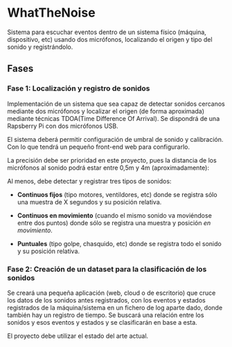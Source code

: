 # WhatTheNoise

Sistema para escuchar eventos dentro de un sistema físico (máquina, dispositivo, etc) usando dos micrófonos, localizando el origen y tipo del sonido y registrándolo.

## Fases

### Fase 1: Localización y registro de sonidos

Implementación de un sistema que sea capaz de detectar sonidos cercanos mediante dos micrófonos y localizar el origen (de forma aproximada) mediante técnicas TDOA(Time Difference Of Arrival). Se dispondrá de una Rapsberry Pi con dos micrófonos USB.

El sistema deberá permitir configuración de umbral de sonido y calibración. Con lo que tendrá un pequeño front-end web para configurarlo.

La precisión debe ser prioridad en este proyecto, pues la distancia de los micrófonos al sonido podrá estar entre 0,5m y 4m (aproximadamente):

Al menos, debe detectar y registrar tres tipos de sonidos:

- **Continuos fijos** (tipo motores, ventildores, etc) donde se registra sólo una muestra de X segundos y su posición relativa.

- **Continuos en movimiento** (cuando el mismo sonido va moviéndose entre dos puntos) donde sólo se registra una muestra y posición *en movimiento*.

- **Puntuales** (tipo golpe, chasquido, etc) donde se registra todo el sonido y su posición relativa.

### Fase 2: Creación de un dataset para la clasificación de los sonidos

Se creará una pequeña aplicación (web, cloud o de escritorio) que cruce los datos de los sonidos antes registrados, con los eventos y estados registrados de la máquina/sistema en un fichero de log aparte dado, donde también hay un registro de tiempo. Se buscará una relación entre los sonidos y esos eventos y estados y se clasificarán en base a esta.

El proyecto debe utilizar el estado del arte actual.
